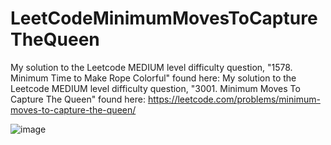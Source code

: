 # LeetCodeMinimumMovesToCaptureTheQueen

My solution to the Leetcode MEDIUM level difficulty question, "1578. Minimum Time to Make Rope Colorful" found here:
My solution to the Leetcode MEDIUM level difficulty question, "3001. Minimum Moves To Capture The Queen" found here: https://leetcode.com/problems/minimum-moves-to-capture-the-queen/

![image](https://github.com/user-attachments/assets/eeecfdd3-532c-476f-af69-7a2a62cb855a)
